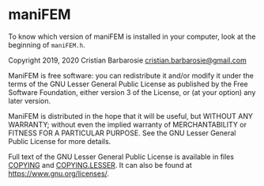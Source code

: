 # maniFEM

To know which version of maniFEM is installed in your computer, look at the beginning of `maniFEM.h`.

Copyright 2019, 2020 Cristian Barbarosie cristian.barbarosie@gmail.com

ManiFEM is free software: you can redistribute it and/or modify
it under the terms of the GNU Lesser General Public License as published by
the Free Software Foundation, either version 3 of the License, or
(at your option) any later version.

ManiFEM is distributed in the hope that it will be useful,
but WITHOUT ANY WARRANTY; without even the implied warranty of
MERCHANTABILITY or FITNESS FOR A PARTICULAR PURPOSE.  See the
GNU Lesser General Public License for more details.

Full text of the GNU Lesser General Public License is available in files
[COPYING](https://github.com/cristian-barbarosie/manifem/blob/master/src/COPYING) and 
[COPYING.LESSER](https://github.com/cristian-barbarosie/manifem/blob/master/src/COPYING.LESSER).
It can also be found at <https://www.gnu.org/licenses/>.
